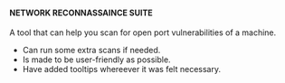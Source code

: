 #### NETWORK RECONNASSAINCE SUITE

A tool that can help you scan for open port vulnerabilities of a machine. 
- Can run some extra scans if needed.
- Is made to be user-friendly as possible.
- Have added tooltips whereever it was felt necessary.
